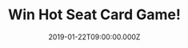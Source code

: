 ---
campaign-uuid: "c-695f6882-4fde-48b3-a3e8-def632bfb824"
type: "Competition"
category: "Entertainment"
date: "2019-01-22T09:00:00.000Z"
end-date: "2019-02-22T23:59:00.000Z"
disable-form: false
is_promoted: false
has_entry_page: true
title: "Win Hot Seat Card Game!"
competition-description: "<p>Have you ever wondered what your friends think about\
  \ you? Looking for a chance to learn your friends' secrets? Play a round of Hot\
  \ Seat and hear the stories they were hoping would never be told, Hot Seat gives\
  \ you the answer. We are giving away the funniest game in the market: Hot Seat Card\
  \ Game The Adult Party Game About Your Friends!</p>\n<p>If you want to find out\
  \ who your friends are… click below for a chance to win!</p>\n"
hero-header: "Win Hot Seat Card Game!"
terms-confirmation: "N/A"
banner-img: "https://assets.expresslyapp.com/asset-9ab073cf-d897-49d2-9309-ffd0eea69ccd.jpg"
logo-left-href: "http://club.expressly.io"
logo-left-image: "https://assets.expresslyapp.com/asset-3671b6d0-3e04-4d99-8c14-562c16a1cb54.jpg"
logo-left-title: "Expressly Club"
bg-image-hero: "https://assets.expresslyapp.com/asset-e76e6dd7-22e6-4e16-b345-66e8a29bc0f6.jpg"
bg-image-first: "https://assets.expresslyapp.com/asset-0c4eb1ed-30ab-4790-98df-9e81f306f74f.jpg"
section1-content: "<p>Hot Seat is the adult party game that's all about you. What's\
  \ your spirit animal? What's your safe word? What do you refuse to do unless you're\
  \ drunk? Even more importantly - what do your friends think?</p>\n<p>Draw three\
  \ cards and choose the one you want everyone to answer, answer the question pretending\
  \ to be the player in the Hot Seat and try to guess the response written by the\
  \ player in the Hot Seat! Are you ready for a round of Hot Seat?</p>\n<p>Enter the\
  \ form below for a chance to win and get ready to learn all of your friends secrets\
  \ now! Good luck!</p>\n"
entry-title: "Win Hot Seat Card Game!"
entry-content: "<p>Enter the draw to win Hot Seat Card Game The Adult Party Game About\
  \ Your Friends by completing the form below before 23:59 on 22nd of February 2019.</p>\n"
has-winner: false
prize-description: "Hot Seat Card Game."
special-conditions: "Multiple entries are allowed up to one every day\r\nThis competition\
  \ is also available on: http://aaa.nme.com/competitons/\r\nhot-seat-card-game-giveaway"
country-restrictions:
- "GB"
---